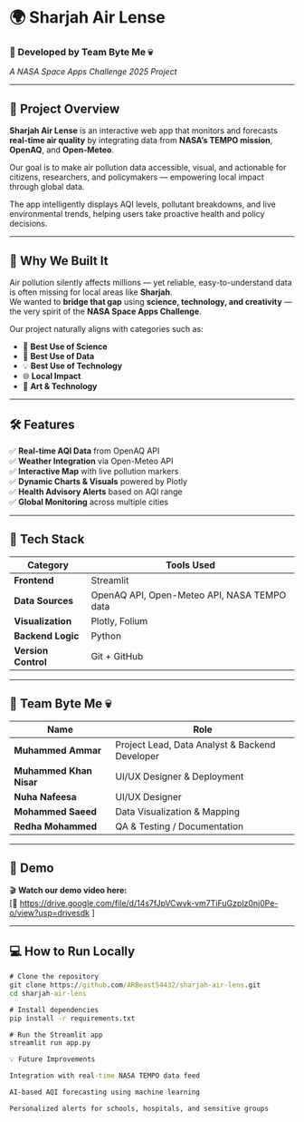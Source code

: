 # 🌍 Sharjah Air Lense

### 🚀 Developed by **Team Byte Me 💀**  
*A NASA Space Apps Challenge 2025 Project*

---

## 🧠 Project Overview

**Sharjah Air Lense** is an interactive web app that monitors and forecasts **real-time air quality** by integrating data from **NASA’s TEMPO mission**, **OpenAQ**, and **Open-Meteo**.  

Our goal is to make air pollution data accessible, visual, and actionable for citizens, researchers, and policymakers — empowering local impact through global data.  

The app intelligently displays AQI levels, pollutant breakdowns, and live environmental trends, helping users take proactive health and policy decisions.

---

## 🎯 Why We Built It

Air pollution silently affects millions — yet reliable, easy-to-understand data is often missing for local areas like **Sharjah**.  
We wanted to **bridge that gap** using **science, technology, and creativity** — the very spirit of the **NASA Space Apps Challenge**.  

Our project naturally aligns with categories such as:
- 🧬 **Best Use of Science**
- 💾 **Best Use of Data**
- 💡 **Best Use of Technology**
- 🌐 **Local Impact**
- 🎨 **Art & Technology**  

---

## 🛠️ Features

✅ **Real-time AQI Data** from OpenAQ API  
✅ **Weather Integration** via Open-Meteo API  
✅ **Interactive Map** with live pollution markers  
✅ **Dynamic Charts & Visuals** powered by Plotly  
✅ **Health Advisory Alerts** based on AQI range  
✅ **Global Monitoring** across multiple cities  


---

## 🧩 Tech Stack

| Category | Tools Used |
|-----------|-------------|
| **Frontend** | Streamlit |
| **Data Sources** | OpenAQ API, Open-Meteo API, NASA TEMPO data |
| **Visualization** | Plotly, Folium |
| **Backend Logic** | Python |
| **Version Control** | Git + GitHub |

---

## 👥 Team Byte Me 💀

| Name | Role |
|------|------|
| **Muhammed Ammar** | Project Lead, Data Analyst & Backend Developer |
| **Muhammed Khan Nisar** |  UI/UX Designer & Deployment |
| **Nuha Nafeesa** | UI/UX Designer |
| **Mohammed Saeed** | Data Visualization & Mapping |
| **Redha Mohammed** | QA & Testing / Documentation |

---

## 🎥 Demo

🎬 **Watch our demo video here:**  
[🔗 https://drive.google.com/file/d/14s7fJpVCwvk-vm7TiFuGzpIz0nj0Pe-o/view?usp=drivesdk ] 

---

## 💻 How to Run Locally

```cmd
# Clone the repository
git clone https://github.com/ARBeast54432/sharjah-air-lens.git
cd sharjah-air-lens

# Install dependencies
pip install -r requirements.txt

# Run the Streamlit app
streamlit run app.py

💡 Future Improvements

Integration with real-time NASA TEMPO data feed

AI-based AQI forecasting using machine learning

Personalized alerts for schools, hospitals, and sensitive groups



